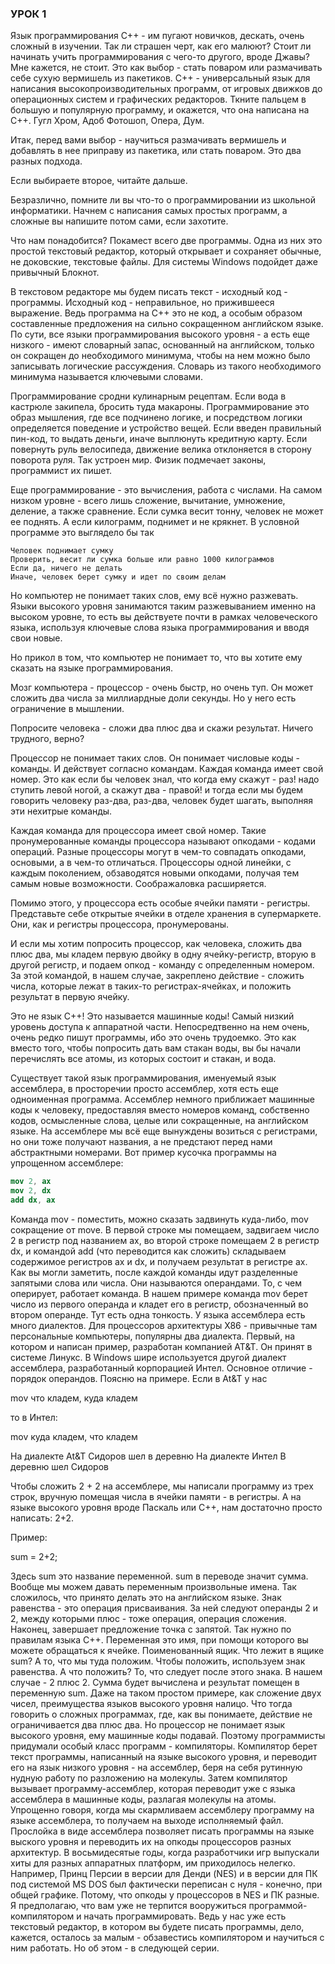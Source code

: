 ### УРОК 1


   Язык программирования С++ - им пугают новичков, дескать, очень сложный в изучении. Так ли страшен черт, как его малюют? Стоит ли начинать учить программирования с чего-то другого, вроде Джавы? Мне кажется, не стоит. Это как выбор - стать поваром или размачивать себе сухую вермишель из пакетиков. C++ - универсальный язык для написания высокопроизводительных программ, от игровых движков до операционных систем и графических редакторов. Ткните пальцем в большую и популярную программу, и окажется, что она написана на С++. Гугл Хром, Адоб Фотошоп, Опера, Дум.

   Итак, перед вами выбор - научиться размачивать вермишель и добавлять в нее приправу из пакетика, или стать поваром. Это два разных подхода.

   Если выбираете второе, читайте дальше.

   Безразлично, помните ли вы что-то о программировании из школьной информатики. Начнем с написания самых простых программ, а сложные вы напишите потом сами, если захотите.

   Что нам понадобится? Покамест всего две программы. Одна из них это простой текстовый редактор, который открывает и сохраняет обычные, не доковские, текстовые файлы. Для системы Windows подойдет даже привычный Блокнот.

   В текстовом редакторе мы будем писать текст - исходный код - программы. Исходный код - неправильное, но прижившееся выражение. Ведь программа на С++ это не код, а особым образом составленные предложения на сильно сокращенном английском языке. По сути, все языки программирования высокого уровня - а есть еще низкого - имеют словарный запас, основанный на английском, только он сокращен до необходимого минимума, чтобы на нем можно было записывать логические рассуждения. Словарь из такого необходимого минимума называется ключевыми словами.

   Программирование сродни кулинарным рецептам. Если вода в кастрюле закипела, бросить туда макароны. Программирование это образ мышления, где все подчинено логике, и посредством логики определяется поведение и устройство вещей. Если введен правильный пин-код, то выдать деньги, иначе выплюнуть кредитную карту. Если повернуть руль велосипеда, движение велика отклоняется в сторону поворота руля. Так устроен мир. Физик подмечает законы, программист их пишет.

   Еще программирование - это вычисления, работа с числами. На самом низком уровне - всего лишь сложение, вычитание, умножение, деление, а также сравнение. Если сумка весит тонну, человек не может ее поднять. А если килограмм, поднимет и не крякнет. В условной программе это выглядело бы так

```
Человек поднимает сумку
Проверить, весит ли сумка больше или равно 1000 килограммов
Если да, ничего не делать
Иначе, человек берет сумку и идет по своим делам
```

   Но компьютер не понимает таких слов, ему всё нужно разжевать. Языки высокого уровня занимаются таким разжевыванием именно на высоком уровне, то есть вы действуете почти в рамках человеческого языка, используя ключевые слова языка программирования и вводя свои новые.

   Но прикол в том, что компьютер не понимает то, что вы хотите ему сказать на языке программирования.

   Мозг компьютера - процессор - очень быстр, но очень туп. Он может сложить два числа за миллиардные доли секунды. Но у него есть ограничение в мышлении.

   Попросите человека - сложи два плюс два и скажи результат. Ничего трудного, верно?

   Процессор не понимает таких слов. Он понимает числовые коды - команды. И действует согласно командам. Каждая команда имеет свой номер. Это как если бы человек знал, что когда ему скажут - раз! надо ступить левой ногой, а скажут два - правой! и тогда если мы будем говорить человеку раз-два, раз-два, человек будет шагать, выполняя эти нехитрые команды.

   Каждая команда для процессора имеет свой номер. Такие пронумерованные команды процессора называют опкодами - кодами операций. Разные процессоры могут в чем-то совпадать опкодами, основыми, а в чем-то отличаться. Процессоры одной линейки, с каждым поколением, обзаводятся новыми опкодами, получая тем самым новые возможности. Соображаловка расширяется.

   Помимо этого, у процессора есть особые ячейки памяти - регистры. Представьте себе открытые ячейки в отделе хранения в супермаркете. Они, как и регистры процессора, пронумерованы.

   И если мы хотим попросить процессор, как человека, сложить два плюс два, мы кладем первую двойку в одну ячейку-регистр, вторую в другой регистр, и подаем опкод - команду с определенным номером. За этой командой, в нашем случае, закреплено действие - сложить числа, которые лежат в таких-то регистрах-ячейках, и положить результат в первую ячейку.

   Это не язык С++! Это называется машинные коды! Самый низкий уровень доступа к аппаратной части. Непосредтвенно на нем очень, очень редко пишут программы, ибо это очень трудоемко. Это как вместо того, чтобы попросить дать вам стакан воды, вы бы начали перечислять все атомы, из которых состоит и стакан, и вода.

   Существует такой язык программирования, именуемый язык ассемблера, в просторечии просто ассемблер, хотя есть еще одноименная программа. Ассемблер немного приближает машинные коды к человеку, предоставляя вместо номеров команд, собственно кодов, осмысленные слова, целые или сокращенные, на английском языке. На ассемблере мы всё еще вынуждены возиться с регистрами, но они тоже получают названия, а не предстают перед нами абстрактными номерами.
  Вот пример кусочка программы на упрощенном ассемблере:

```nasm
mov 2, ax 
mov 2, dx
add dx, ax 
```

   Команда mov - поместить, можно сказать задвинуть куда-либо, mov сокращение от move. В первой строке мы помещаем, задвигаем число 2 в регистр под названием ax, во второй строке помещаем 2 в регистр dx, и командой add (что переводится как сложить) складываем содержимое регистров ax и dx, и получаем результат в регистре ax.
   Как вы могли заметить, после каждой команды идут разделенные запятыми слова или числа. Они называются операндами. То, с чем оперирует, работает команда. 
   В нашем примере команда mov берет число из первого операнда и кладет его в регистр, обозначенный во втором операнде. Тут есть одна тонкость. 
   У языка ассемблера есть много диалектов. Для процессоров архитектуры X86 - привычные там персональные компьютеры, популярны два диалекта. Первый, на котором и написан пример, разработан компанией AT&T. Он принят в системе Линукс. В Windows шире используется другой диалект ассемблера, разработанный корпорацией Интел.
   Основное отличие - порядок операндов. Поясню на примере. Если в At&T у нас 

mov что кладем, куда кладем

то в Интел:

mov куда кладем, что кладем

На диалекте At&T Сидоров шел в деревню
На диалекте Интел В деревню шел Сидоров

  Чтобы сложить 2 + 2 на ассемблере, мы написали программу из трех строк, вручную помещая числа в ячейки памяти - в регистры. А на языке высокого уровня вроде Паскаль или С++, нам достаточно просто написать: 2+2.

Пример:

sum = 2+2;

Здесь sum это название переменной. sum в переводе значит сумма. Вообще мы можем давать переменным произвольные имена. Так  сложилось, что принято делать это на английском языке.
   Знак равенства - это операция присваивания. За ней следуют операнды 2 и 2, между которыми плюс - тоже операция, операция сложения. Наконец, завершает предложение точка с запятой. Так нужно по правилам языка С++.
   Переменная это имя, при помощи которого вы можете обращаться к ячейке. Поименованный ящик. Что лежит в ящике sum? А то, что мы туда положим. Чтобы положить, используем знак равенства. А что положить? То, что следует после этого знака. В нашем случае - 2 плюс 2. Сумма будет вычислена и результат помещен в переменную sum.
   Даже на таком простом примере, как сложение двух чисел, преимущества языков высокого уровня налицо. Что тогда говорить о сложных программах, где, как вы понимаете, действие не ограничивается два плюс два.
   Но процессор не понимает язык высокого уровня, ему машинные коды подавай.
   Поэтому программисты придумали особый класс программ - компиляторы. Компилятор берет текст программы, написанный на языке высокого уровня, и переводит его на язык низкого уровня - на ассемблер, беря на себя рутинную нудную работу по разложению на молекулы. Затем компилятор вызывает программу-ассемблер, которая переводит уже с языка ассемблера в машинные коды, разлагая молекулы на атомы. Упрощенно говоря, когда мы скармливаем ассемблеру программу на языке ассемблера, то получаем на выходе исполняемый файл.
   Прослойка в виде ассемблера позволяет писать программы на языке выского уровня и переводить их на опкоды процессоров разных архитектур. В восьмидесятые годы, когда разработчики игр выпускали хиты для разных аппаратных платформ, им приходилось нелегко. Например, Принц Персии в версии для Денди (NES) и в версии для ПК под системой MS DOS был фактически переписан с нуля - конечно, при общей графике. Потому, что опкоды у процессоров в NES и ПК разные.
   Я предполагаю, что вам уже не терпится вооружиться программой-компилятором и начать программировать. Ведь у нас уже есть текстовый редактор, в котором вы будете писать программы, дело, кажется, осталось за малым - обзавестись компилятором и научиться с ним работать. Но об этом - в следующей серии.

